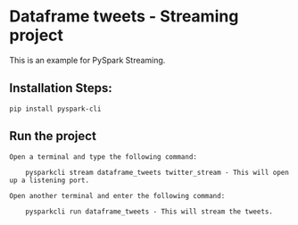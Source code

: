 # Dataframe tweets - Streaming project

This is an example for PySpark Streaming.

## Installation Steps:

    pip install pyspark-cli

## Run the project

    Open a terminal and type the following command:

        pysparkcli stream dataframe_tweets twitter_stream - This will open up a listening port.

    Open another terminal and enter the following command:

        pysparkcli run dataframe_tweets - This will stream the tweets.